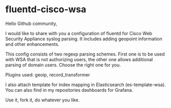 # fluentd-cisco-wsa


Hello Github community,

I would like to share with you a configuration of fluentd for Cisco Web Security Appliance syslog parsing. 
It includes adding geopoint information and other enhancements.

This config consists of two regexp parsing schemes. First one is to be used with WSA that is not authorizing users, the other one allows additional parsing of domain users. Choose the right one for you.


Plugins used: geoip, record_transformer

I also attach template for index mapping in Elasticsearch (es-template-wsa).
You can also find in my repositories dashboards for Grafana.


Use it, fork it, do whatever you like.
